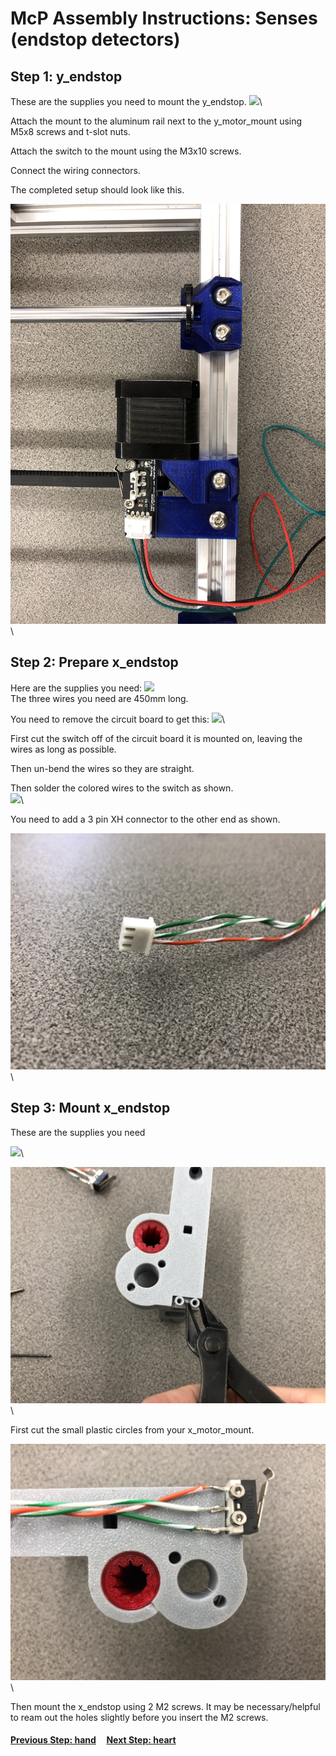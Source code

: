 # McP Assembly Instructions: Senses (endstop detectors)


## Step 1: y_endstop

These are the supplies you need to mount the y_endstop.
![](img/yendstop_supplies.jpg)\

Attach the mount to the aluminum rail next to the y_motor_mount using M5x8 screws and t-slot nuts.

Attach the switch to the mount using the M3x10 screws.

Connect the wiring connectors.

The completed setup should look like this.

![](img/yendstop_mounted.jpg)\


## Step 2: Prepare x_endstop

Here are the supplies you need:
![](img/xendstop_supplies.jpg)\
The three wires you need are 450mm long.

You need to remove the circuit board to get this:
![](img/xendstop_cut.jpg)\

First cut the switch off of the circuit board it is mounted on, leaving the wires as long as possible.

Then un-bend the wires so they are straight. 

Then solder the colored wires to the switch as shown.   
![](img/xendstop_soldered.jpg)\

You need to add a 3 pin XH connector to the other end as shown.

![](img/xendstop_connector.jpg)\

## Step 3: Mount x_endstop

These are the supplies you need

![](img/xendstopmount_supplies.jpg)\

![](img/xendstopmount_prepare.jpg)\

First cut the small plastic circles from your x_motor_mount.

![](img/xendstopmount_mounted.jpg)\

Then mount the x_endstop using 2 M2 screws.  It may be necessary/helpful to ream out the holes slightly before you insert the M2 screws.

#### [Previous Step: hand](hand.md) &nbsp;&nbsp;&nbsp; [Next Step: heart](heart.md)
